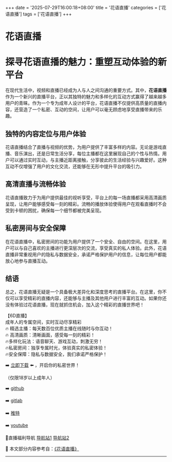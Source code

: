 +++
date = '2025-07-29T16:00:18+08:00'
title = '花语直播'
categories = ['花语直播']
tags = ['花语直播']
+++

# 花语直播

# 探寻花语直播的魅力：重塑互动体验的新平台

在现代生活中，视频和直播已经成为人与人之间沟通的重要方式。其中，**花语直播**作为一个新兴的直播平台，正以其独特的魅力和多样化的互动方式赢得了越来越多用户的青睐。作为一个专为成年人设计的平台，花语直播不仅提供高质量的直播内容，还营造了一个私密、互动的空间，让用户可以毫无顾虑地享受直播带来的乐趣。

## 独特的内容定位与用户体验

花语直播结合了直播与视频的优势，为用户提供了丰富多样的内容。无论是游戏直播、音乐演出，还是日常生活分享，每位主播都在这里展现自己的个性与热情。用户可以通过实时互动，与主播近距离接触，分享彼此的生活经验与兴趣爱好。这种互动不仅增强了用户的文化交流，还能够在无形中提升平台的吸引力。

## 高清直播与流畅体验

花语直播致力于为用户提供最佳的视听享受，平台上的每一场直播都采用高清画质呈现，让用户能够感受每一刻的精彩。流畅的播放体验使得用户在观看直播时不会受到卡顿的困扰，确保每一个细节都被完美呈现。

## 私密房间与安全保障

在花语直播中，私密房间的功能为用户提供了一个安全、自由的空间。在这里，用户可以与自己喜欢的主播进行更深层次的交流，享受真实的私人体验。此外，花语直播非常重视用户的隐私与数据安全，承诺严格保护用户的信息，让每位用户都能放心地参与直播互动。

## 结语

总之，花语直播无疑是一个具备极大差异化和深度思考的直播平台。在这里，你不仅可以享受精彩的直播内容，还能够与主播及其他用户进行丰富的互动。如果你还没有体验过花语直播，现在就抓住机会，加入这个精彩的直播世界吧！

【6D直播】  
成年人的专属空间，实时互动尽享精彩  
🔥 精选主播：每天数百位优质主播在线随时与你互动！  
🔥 高清画质：清晰画面，感受每一刻的精彩！  
🔥多样化玩法：语音聊天、游戏互动，刺激无穷！  
🔥私密房间：独享专属时光，体验真实的私密体验！  
🔥安全保障：隐私与数据安全，我们承诺严格保护！  

➡️ [立即下载](https://down123.s3.ap-east-1.amazonaws.com/down/down.html?channelCode=blog) ⬅️ ，开启你的私密世界！  

（仅限18岁以上成年人）  

➡️ [github](https://aldult-live.github.io/)  

➡️ [gitlab](https://seo-09598d.gitlab.io/)  

➡️ [推特](https://x.com/wegame33)  

➡️ [youtube](https://www.youtube.com/@6Dlive)  

🔞直播福利导航 [导航站1](https://webstack-86085a.gitlab.io/) [导航站2](https://onlygit123-2.github.io/)


📘 本文部分内容参考自：[《花语直播》](https://github.com/wsdh25/wsdh)

---
